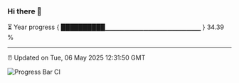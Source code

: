 ### Hi there 👋

⏳ Year progress { ██████████▁▁▁▁▁▁▁▁▁▁▁▁▁▁▁▁▁▁▁▁ } 34.39 %

---

⏰ Updated on Tue, 06 May 2025 12:31:50 GMT

![Progress Bar CI](https://github.com/liununu/liununu/workflows/Progress%20Bar%20CI/badge.svg)
